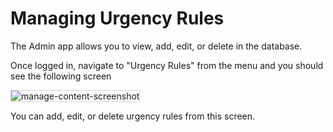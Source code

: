 # Managing Urgency Rules

The Admin app allows you to view, add, edit, or delete  in the database.

Once logged in, navigate to "Urgency Rules" from the menu and you should see the
following screen

<img src="../urgency-rules-screenshot.png" alt="manage-content-screenshot" style="border: 1px solid  lightgray;">

You can add, edit, or delete urgency rules from this screen.

